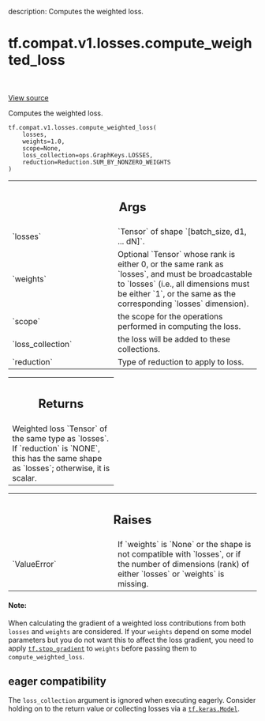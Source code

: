description: Computes the weighted loss.

<div itemscope itemtype="http://developers.google.com/ReferenceObject">
<meta itemprop="name" content="tf.compat.v1.losses.compute_weighted_loss" />
<meta itemprop="path" content="Stable" />
</div>

# tf.compat.v1.losses.compute_weighted_loss

<!-- Insert buttons and diff -->

<table class="tfo-notebook-buttons tfo-api nocontent" align="left">

</table>

<a target="_blank" class="external" href="/code/stable/tensorflow/python/ops/losses/losses_impl.py">View source</a>



Computes the weighted loss.

<pre class="devsite-click-to-copy prettyprint lang-py tfo-signature-link">
<code>tf.compat.v1.losses.compute_weighted_loss(
    losses,
    weights=1.0,
    scope=None,
    loss_collection=ops.GraphKeys.LOSSES,
    reduction=Reduction.SUM_BY_NONZERO_WEIGHTS
)
</code></pre>



<!-- Placeholder for "Used in" -->


<!-- Tabular view -->
 <table class="responsive fixed orange">
<colgroup><col width="214px"><col></colgroup>
<tr><th colspan="2"><h2 class="add-link">Args</h2></th></tr>

<tr>
<td>
`losses`
</td>
<td>
`Tensor` of shape `[batch_size, d1, ... dN]`.
</td>
</tr><tr>
<td>
`weights`
</td>
<td>
Optional `Tensor` whose rank is either 0, or the same rank as
`losses`, and must be broadcastable to `losses` (i.e., all dimensions must
be either `1`, or the same as the corresponding `losses` dimension).
</td>
</tr><tr>
<td>
`scope`
</td>
<td>
the scope for the operations performed in computing the loss.
</td>
</tr><tr>
<td>
`loss_collection`
</td>
<td>
the loss will be added to these collections.
</td>
</tr><tr>
<td>
`reduction`
</td>
<td>
Type of reduction to apply to loss.
</td>
</tr>
</table>



<!-- Tabular view -->
 <table class="responsive fixed orange">
<colgroup><col width="214px"><col></colgroup>
<tr><th colspan="2"><h2 class="add-link">Returns</h2></th></tr>
<tr class="alt">
<td colspan="2">
Weighted loss `Tensor` of the same type as `losses`. If `reduction` is
`NONE`, this has the same shape as `losses`; otherwise, it is scalar.
</td>
</tr>

</table>



<!-- Tabular view -->
 <table class="responsive fixed orange">
<colgroup><col width="214px"><col></colgroup>
<tr><th colspan="2"><h2 class="add-link">Raises</h2></th></tr>

<tr>
<td>
`ValueError`
</td>
<td>
If `weights` is `None` or the shape is not compatible with
`losses`, or if the number of dimensions (rank) of either `losses` or
`weights` is missing.
</td>
</tr>
</table>



#### Note:

When calculating the gradient of a weighted loss contributions from
both `losses` and `weights` are considered. If your `weights` depend
on some model parameters but you do not want this to affect the loss
gradient, you need to apply <a href="../../../../tf/stop_gradient.md"><code>tf.stop_gradient</code></a> to `weights` before
passing them to `compute_weighted_loss`.




 <section><devsite-expandable expanded>
 <h2 class="showalways">eager compatibility</h2>

The `loss_collection` argument is ignored when executing eagerly. Consider
holding on to the return value or collecting losses via a <a href="../../../../tf/keras/Model.md"><code>tf.keras.Model</code></a>.


 </devsite-expandable></section>

